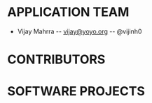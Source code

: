 # APPLICATION TEAM

* Vijay Mahrra -- vijay@yoyo.org -- @vijinh0

# CONTRIBUTORS

# SOFTWARE PROJECTS
